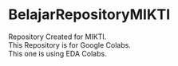 # BelajarRepositoryMIKTI
Repository Created for MIKTI. <br>
This Repository is for Google Colabs.<br>
This one is using EDA Colabs.
